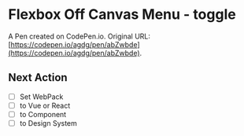 # Flexbox Off Canvas Menu - toggle

A Pen created on CodePen.io. Original URL: [https://codepen.io/agdg/pen/abZwbde](https://codepen.io/agdg/pen/abZwbde).

## Next Action

- [ ] Set WebPack
- [ ] to Vue or React
- [ ] to Component
- [ ] to Design System
